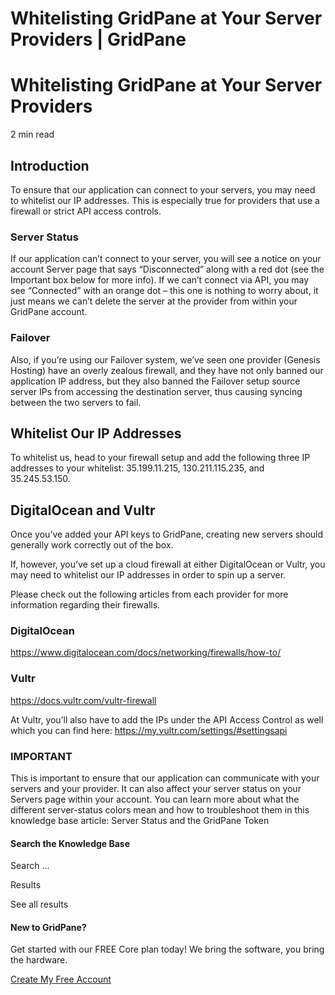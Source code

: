 # Whitelisting GridPane at Your Server Providers | GridPane

# Whitelisting GridPane at Your Server Providers

 

2 min read 

## Introduction

To ensure that our application can connect to your servers, you may need to whitelist our IP addresses. This is especially true for providers that use a firewall or strict API access controls.

### Server Status

If our application can’t connect to your server, you will see a notice on your account Server page that says “Disconnected” along with a red dot (see the Important box below for more info). If we can’t connect via API, you may see “Connected” with an orange dot – this one is nothing to worry about, it just means we can’t delete the server at the provider from within your GridPane account.

### Failover

Also, if you’re using our Failover system, we’ve seen one provider (Genesis Hosting) have an overly zealous firewall, and they have not only banned our application IP address, but they also banned the Failover setup source server IPs from accessing the destination server, thus causing syncing between the two servers to fail.

 

## Whitelist Our IP Addresses

To whitelist us, head to your firewall setup and add the following three IP addresses to your whitelist: 35.199.11.215, 130.211.115.235, and 35.245.53.150.

## DigitalOcean and Vultr

Once you’ve added your API keys to GridPane, creating new servers should generally work correctly out of the box.

If, however, you’ve set up a cloud firewall at either DigitalOcean or Vultr, you may need to whitelist our IP addresses in order to spin up a server.

Please check out the following articles from each provider for more information regarding their firewalls.

### DigitalOcean

https://www.digitalocean.com/docs/networking/firewalls/how-to/

### Vultr

https://docs.vultr.com/vultr-firewall

At Vultr, you’ll also have to add the IPs under the API Access Control as well which you can find here: https://my.vultr.com/settings/#settingsapi

 

 

### IMPORTANT

This is important to ensure that our application can communicate with your servers and your provider. It can also affect your server status on your Servers page within your account. You can learn more about what the different server-status colors mean and how to troubleshoot them in this knowledge base article: 
Server Status and the GridPane Token

 

#### Search the Knowledge Base

Search ...

 Results

See all results

#### New to GridPane?

Get started with our FREE Core plan today! We bring the software, you bring the hardware.

[Create My Free Account](https://gridpane.com/checkout/?plan=core)

